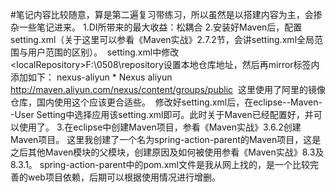 #笔记内容比较随意，算是第二遍复习带练习，所以虽然是以搭建内容为主，会掺杂一些笔记进来。
1.DI所带来的最大收益：松耦合
2.安装好Maven后，配置setting.xml（关于这里可以参看《Maven实战》2.7.2节，会讲setting.xml全局范围与用户范围的区别）。
  setting.xml中修改&lt;localRepository>F:\0508\repository</localRepository>设置本地仓库地址，然后再mirror标签内添加如下：
  <mirror>
      <id>nexus-aliyun</id>
      <mirrorOf>*</mirrorOf>
      <name>Nexus aliyun</name>
      <url>http://maven.aliyun.com/nexus/content/groups/public</url>
  </mirror>
  这里使用了阿里的镜像仓库，国内使用这个应该更合适些。
  修改好setting.xml后，在eclipse--Maven--User Setting中选择应用该setting.xml即可。此时关于Maven已经配置好，并可以使用了。
3.在eclipse中创建Maven项目，参看《Maven实战》3.6.2创建Maven项目。
  这里我创建了一个名为spring-action-parent的Maven项目，这是之后其他Maven模块的父模块，创建原因及如何被使用参看《Maven实战》8.3及8.3.1。
  spring-action-parent中的pom.xml文件是我从网上找的，是一个比较完善的web项目依赖，后期可以根据使用情况进行增删。
